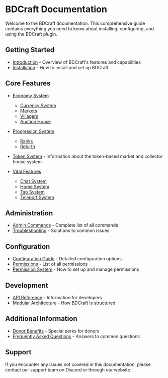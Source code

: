 # BDCraft Documentation

Welcome to the BDCraft documentation. This comprehensive guide contains everything you need to know about installing, configuring, and using the BDCraft plugin.

## Getting Started

- [Introduction](getting-started/introduction.md) - Overview of BDCraft's features and capabilities
- [Installation](getting-started/installation.md) - How to install and set up BDCraft

## Core Features

- [Economy System](economy/README.md)
  - [Currency System](economy/currency.md)
  - [Markets](economy/market.md)
  - [Villagers](economy/villager.md)
  - [Auction House](economy/auction.md)

- [Progression System](progression/README.md)
  - [Ranks](progression/ranks.md)
  - [Rebirth](progression/rebirth.md)

- [Token System](tokens.md) - Information about the token-based market and collector house system

- [Vital Features](vital/README.md)
  - [Chat System](vital/chat.md)
  - [Home System](vital/home.md)
  - [Tab System](vital/tab.md)
  - [Teleport System](vital/teleport.md)

## Administration

- [Admin Commands](admin/commands.md) - Complete list of all commands
- [Troubleshooting](admin/troubleshooting.md) - Solutions to common issues

## Configuration

- [Configuration Guide](configuration/configuration.md) - Detailed configuration options
- [Permissions](configuration/permissions.md) - List of all permissions
- [Permission System](configuration/permission-system.md) - How to set up and manage permissions

## Development

- [API Reference](development/api-reference.md) - Information for developers
- [Modular Architecture](development/modular-architecture.md) - How BDCraft is structured

## Additional Information

- [Donor Benefits](donor/donor-benefits.md) - Special perks for donors
- [Frequently Asked Questions](faq.md) - Answers to common questions

## Support

If you encounter any issues not covered in this documentation, please contact our support team on Discord or through our website.